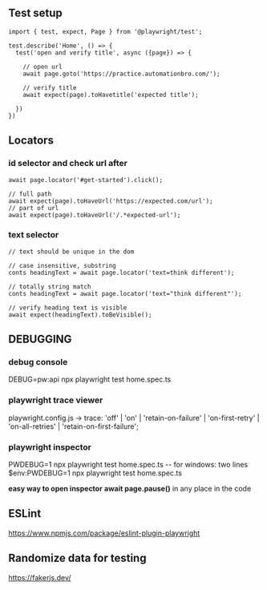 ## Test setup

``` 
import { test, expect, Page } from '@playwright/test';

test.describe('Home', () => {
  test('open and verify title', async ({page}) => {

    // open url
    await page.goto('https://practice.automationbro.com/');

    // verify title
    await expect(page).toHavetitle('expected title');

  })
})
```

## Locators

### id selector and check url after
```
await page.locator('#get-started').click();

// full path
await expect(page).toHaveUrl('https://expected.com/url');
// part of url
await expect(page).toHaveUrl('/.*expected-url');
```
### text selector
```
// text should be unique in the dom

// case insensitive, substring
conts headingText = await page.locator('text=think different');

// totally string match
conts headingText = await page.locator('text="think different"');

// verify heading text is visible
await expect(headingText).toBeVisible();
```
## DEBUGGING

### debug console
DEBUG=pw:api npx playwright test home.spec.ts    

### playwright trace viewer
playwright.config.js -> trace: 'off' | 'on' | 'retain-on-failure' | 'on-first-retry' | 'on-all-retries' | 'retain-on-first-failure';

### playwright inspector
PWDEBUG=1 npx playwright test home.spec.ts 
-- for windows: two lines
$env:PWDEBUG=1 
npx playwright test home.spec.ts 

**easy way to open inspector**
**await page.pause()** in any place in the code

## ESLint

https://www.npmjs.com/package/eslint-plugin-playwright

## Randomize data for testing

https://fakerjs.dev/